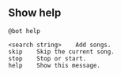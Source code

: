 ## Show help

```
@bot help
```

```
<search string>    Add songs.
skip    Skip the current song.
stop    Stop or start.
help    Show this message.
```
